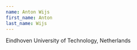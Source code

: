 ```yaml
---
name: Anton Wijs
first_name: Anton
last_name: Wijs
---
```


Eindhoven University of Technology, Netherlands

